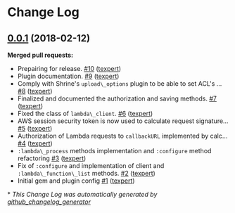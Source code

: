 # Change Log

## [0.0.1](https://github.com/texpert/shrine-lambda/tree/0.0.1) (2018-02-12)
**Merged pull requests:**

- Prepairing for release. [\#10](https://github.com/texpert/shrine-lambda/pull/10) ([texpert](https://github.com/texpert))
- Plugin documentation. [\#9](https://github.com/texpert/shrine-lambda/pull/9) ([texpert](https://github.com/texpert))
- Comply with Shrine's `upload\_options` plugin to be able to set ACL's … [\#8](https://github.com/texpert/shrine-lambda/pull/8) ([texpert](https://github.com/texpert))
- Finalized and documented the authorization and saving methods.  [\#7](https://github.com/texpert/shrine-lambda/pull/7) ([texpert](https://github.com/texpert))
- Fixed the class of `lambda\_client`. [\#6](https://github.com/texpert/shrine-lambda/pull/6) ([texpert](https://github.com/texpert))
- AWS session security token is now used to calculate request signature… [\#5](https://github.com/texpert/shrine-lambda/pull/5) ([texpert](https://github.com/texpert))
- Authorization of Lambda requests to `callbackURL` implemented by calc… [\#4](https://github.com/texpert/shrine-lambda/pull/4) ([texpert](https://github.com/texpert))
- `:lambda\_process` methods implementation and `:configure` method refactoring [\#3](https://github.com/texpert/shrine-lambda/pull/3) ([texpert](https://github.com/texpert))
- Fix of `:configure` and implementation of client and  `:lambda\_function\_list` methods. [\#2](https://github.com/texpert/shrine-lambda/pull/2) ([texpert](https://github.com/texpert))
- Initial gem and plugin config [\#1](https://github.com/texpert/shrine-lambda/pull/1) ([texpert](https://github.com/texpert))



\* *This Change Log was automatically generated by [github_changelog_generator](https://github.com/skywinder/Github-Changelog-Generator)*